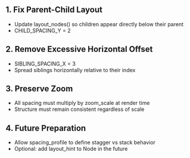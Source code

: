 ## 1. Fix Parent-Child Layout
- Update layout_nodes() so children appear directly below their parent
- CHILD_SPACING_Y = 2

## 2. Remove Excessive Horizontal Offset
- SIBLING_SPACING_X = 3
- Spread siblings horizontally relative to their index

## 3. Preserve Zoom
- All spacing must multiply by zoom_scale at render time
- Structure must remain consistent regardless of scale

## 4. Future Preparation
- Allow spacing_profile to define stagger vs stack behavior
- Optional: add layout_hint to Node in the future

